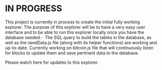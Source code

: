 # IN PROGRESS

This project is currently in process to create the initial fully working explorer. The purpose of this explorer will be to have a very easy user interface and to be able to run this explorer locally once you have the database seeded.⋅⋅
The SQL query to build the tables in the database, as well as the seedData.js file (along with its helper functions) are working and up-to-date.
Currently working on bitcoin.js file that will continuously listen for blocks to update them and save pertinent data to the database.

Please watch here for updates to this explorer.
